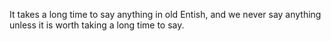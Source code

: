 It takes a long time to say anything in old Entish, and we never say anything unless it is worth taking a long time to say.
